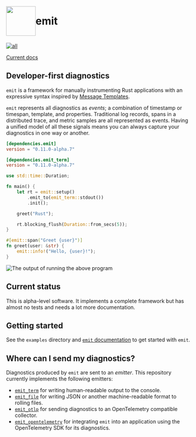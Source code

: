 <h1 style="display: flex; align-items: center">
<img style="display: inline" height="80px" width="80px" src="https://raw.githubusercontent.com/emit-rs/emit/main/asset/logo.svg" aria-hidden="true"> emit
</h1>

[![all](https://github.com/emit-rs/emit/actions/workflows/all.yml/badge.svg)](https://github.com/emit-rs/emit/actions/workflows/all.yml)

[Current docs](https://docs.rs/emit/0.11.0-alpha.7/emit/index.html)

## Developer-first diagnostics

`emit` is a framework for manually instrumenting Rust applications with an expressive syntax inspired by [Message Templates](https://messagetemplates.org).

`emit` represents all diagnostics as _events_; a combination of timestamp or timespan, template, and properties. Traditional log records, spans in a distributed trace, and metric samples are all represented as events. Having a unified model of all these signals means you can always capture your diagnostics in one way or another.

```toml
[dependencies.emit]
version = "0.11.0-alpha.7"

[dependencies.emit_term]
version = "0.11.0-alpha.7"
```

```rust
use std::time::Duration;

fn main() {
    let rt = emit::setup()
        .emit_to(emit_term::stdout())
        .init();

    greet("Rust");

    rt.blocking_flush(Duration::from_secs(5));
}

#[emit::span("Greet {user}")]
fn greet(user: &str) {
    emit::info!("Hello, {user}!");
}
```

![The output of running the above program](https://github.com/emit-rs/emit/blob/main/asset/emit_term.png?raw=true)

## Current status

This is alpha-level software. It implements a complete framework but has almost no tests and needs a lot more documentation. 

## Getting started

See the `examples` directory and [`emit` documentation](https://docs.rs/emit/0.11.0-alpha.7/emit/index.html) to get started with `emit`.

## Where can I send my diagnostics?

Diagnostics produced by `emit` are sent to an _emitter_. This repository currently implements the following emitters:

- [`emit_term`](https://docs.rs/emit_term/0.11.0-alpha.7/emit/index.html) for writing human-readable output to the console.
- [`emit_file`](https://docs.rs/emit_file/0.11.0-alpha.7/emit/index.html) for writing JSON or another machine-readable format to rolling files.
- [`emit_otlp`](https://docs.rs/emit_otlp/0.11.0-alpha.7/emit/index.html) for sending diagnostics to an OpenTelemetry compatible collector.
- [`emit_opentelemetry`](https://docs.rs/emit_opentelemetry/0.11.0-alpha.7/emit/index.html) for integrating `emit` into an application using the OpenTelemetry SDK for its diagnostics.
